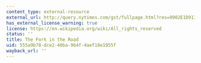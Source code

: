 ```yaml
---
content_type: external-resource
external_url: http://query.nytimes.com/gst/fullpage.html?res=9902E1D9113FF935A3575BC0A9609C8B63&pagewanted=all
has_external_license_warning: true
license: https://en.wikipedia.org/wiki/All_rights_reserved
status: ''
title: The Fork in the Road
uid: 555a9b78-dce2-40ba-964f-4aef18e1955f
wayback_url: ''
---
```

